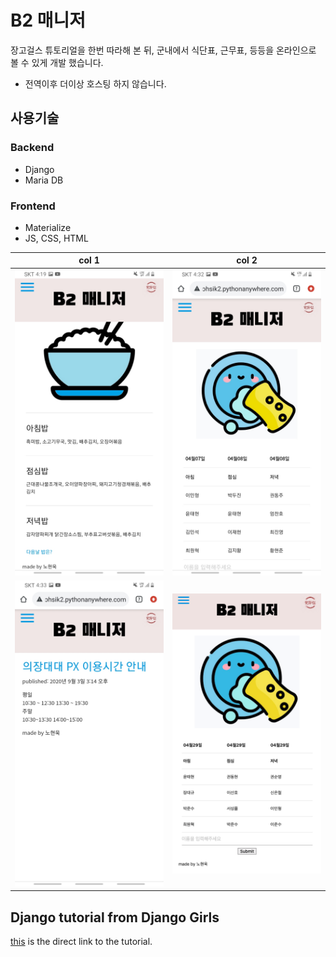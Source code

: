 # B2 매니저
장고걸스 튜토리얼을 한번 따라해 본 뒤, 군내에서 식단표, 근무표, 등등을 온라인으로 볼 수 있게 개발 했습니다.

- 전역이후 더이상 호스팅 하지 않습니다.

## 사용기술
### Backend
- Django
- Maria DB

### Frontend
- Materialize
- JS, CSS, HTML

| col 1      | col 2      |
|------------|-------------|
| <img src="./pictures/Screenshot1.jpg" width="250"> | <img src="./pictures/Screenshot2.jpg" width="250"> |
| <img src="./pictures/Screenshot3.jpg" width="250"> | <img src="./pictures/Screenshot5.png" width="250"> |


## Django tutorial from Django Girls
[this](https://tutorial.djangogirls.org/) is the direct link to the tutorial.
